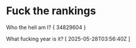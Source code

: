# Fuck the rankings

Who the hell am I?
{ 34829604 }

What fucking year is it?
[ 2025-05-28T03:56:40Z ]

